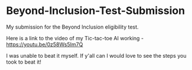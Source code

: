 # Beyond-Inclusion-Test-Submission
My submission for the Beyond Inclusion eligibility test.

Here is a link to the video of my Tic-tac-toe AI working - https://youtu.be/0z58Ws5Im7Q

I was unable to beat it myself. If y'all can I would love to see the steps you took to beat it!
